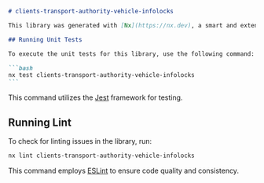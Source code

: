 ````markdown
# clients-transport-authority-vehicle-infolocks

This library was generated with [Nx](https://nx.dev), a smart and extensible build framework.

## Running Unit Tests

To execute the unit tests for this library, use the following command:

```bash
nx test clients-transport-authority-vehicle-infolocks
```
````

This command utilizes the [Jest](https://jestjs.io) framework for testing.

## Running Lint

To check for linting issues in the library, run:

```bash
nx lint clients-transport-authority-vehicle-infolocks
```

This command employs [ESLint](https://eslint.org/) to ensure code quality and consistency.

```

```
